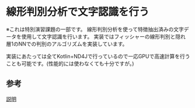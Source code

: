 # 線形判別分析で文字認識を行う
※これは特別演習課題の一部です。
線形判別分析を使って特徴抽出済みの文字データを使用して文字認識を行います。
実装ではフィッシャーの線形判別と隠れ層1のNNでの判別のアルゴリズムを実装しています。

実装にあたっては全てKotlin+ND4Jで行っているので一応GPUで高速計算を行うことも可能です。(性能的には使わなくても十分ですが。)

## 参考
[説明](https://qiita.com/Khromium/items/d31817154be0842326b0)
